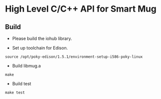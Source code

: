 # High Level C/C++ API for Smart Mug

## Build

* Please build the iohub library. 

* Set up toolchain for Edison. 

```shell
source /opt/poky-edison/1.5.1/environment-setup-i586-poky-linux
```

* Build libmug.a

```shell
make
```

* Build test

```shell
make test
```